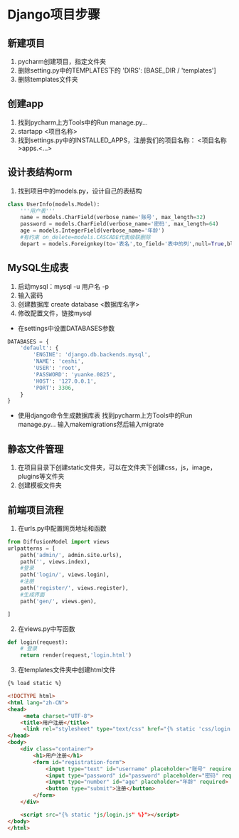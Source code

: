 # Django项目步骤
## 新建项目
1. pycharm创建项目，指定文件夹
2. 删除setting.py中的TEMPLATES下的 'DIRS': [BASE_DIR / 'templates']
3. 删除templates文件夹

## 创建app
1. 找到pycharm上方Tools中的Run manage.py...
2. startapp <项目名称>
3. 找到settings.py中的INSTALLED_APPS，注册我们的项目名称： <项目名称>apps.<...>

## 设计表结构orm
1. 找到项目中的models.py，设计自己的表结构
```python
class UserInfo(models.Model):
    '''用户表'''
    name = models.CharField(verbose_name='账号', max_length=32)
    password = models.CharField(verbose_name='密码', max_length=64)
    age = models.IntegerField(verbose_name='年龄')
    #有约束 on_delete=models.CASCADE代表级联删除
    depart = models.Foreignkey(to='表名',to_field='表中的列',null=True,blank=True,on_delete=models.CASCADE)
```
## MySQL生成表
1. 启动mysql：mysql -u 用户名 -p
2. 输入密码 
3. 创建数据库 create database <数据库名字> 
4. 修改配置文件，链接mysql
- 在settings中设置DATABASES参数
```python
DATABASES = {
    'default': {
        'ENGINE': 'django.db.backends.mysql',
        'NAME': 'ceshi',
        'USER': 'root',
        'PASSWORD': 'yuanke.0825',
        'HOST': '127.0.0.1',
        'PORT': 3306,
    }
}
```
- 使用django命令生成数据库表
找到pycharm上方Tools中的Run manage.py...
输入makemigrations然后输入migrate

## 静态文件管理
1. 在项目目录下创建static文件夹，可以在文件夹下创建css，js，image，plugins等文件夹
2. 创建模板文件夹

## 前端项目流程
1. 在urls.py中配置网页地址和函数
```python
from DiffusionModel import views
urlpatterns = [
    path('admin/', admin.site.urls),
    path('', views.index),
    #登录
    path('login/', views.login),
    #注册
    path('register/', views.register),
    #生成界面
    path('gen/', views.gen),

]
```
2. 在views.py中写函数 
```python
def login(request):
    # 登录
    return render(request,'login.html')
```
3. 在templates文件夹中创建html文件
```html
{% load static %}

<!DOCTYPE html>
<html lang="zh-CN">
<head>
     <meta charset="UTF-8">
    <title>用户注册</title>
     <link rel="stylesheet" type="text/css" href="{% static 'css/login.css' %}">
</head>
<body>
    <div class="container">
        <h1>用户注册</h1>
        <form id="registration-form">
            <input type="text" id="username" placeholder="账号" required>
            <input type="password" id="password" placeholder="密码" required>
            <input type="number" id="age" placeholder="年龄" required>
            <button type="submit">注册</button>
        </form>
    </div>

    <script src="{% static "js/login.js" %}"></script>
</body>
</html>
```


